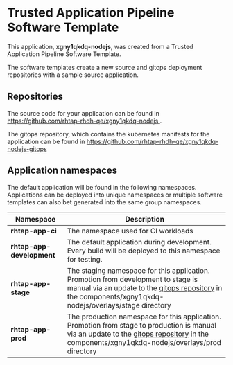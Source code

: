 # Trusted Application Pipeline Software Template

This application, **xgny1qkdq-nodejs**, was created from a Trusted Application Pipeline Software Template.

The software templates create a new source and gitops deployment repositories with a sample source application. 

## Repositories

The source code for your application can be found in [https://github.com/rhtap-rhdh-qe/xgny1qkdq-nodejs ](https://github.com/rhtap-rhdh-qe/xgny1qkdq-nodejs ).
 
The gitops repository, which contains the kubernetes manifests for the application can be found in 
[https://github.com/rhtap-rhdh-qe/xgny1qkdq-nodejs-gitops ](https://github.com/rhtap-rhdh-qe/xgny1qkdq-nodejs-gitops ) 

## Application namespaces 

The default application will be found in the following namespaces. Applications can be deployed into unique namespaces or multiple software templates can also bet generated into the same group namespaces.  

|  Namespace   |  Description   |  
| -------- | -------- |
| **rhtap-app-ci** | The namespace used for CI workloads |
| **rhtap-app-development** | The default application during development. Every build will be deployed to this namespace for testing. |
| **rhtap-app-stage** | The staging namespace for this application. Promotion from development to stage is manual via an update to the [gitops repository](https://github.com/rhtap-rhdh-qe/xgny1qkdq-nodejs-gitops ) in the components/xgny1qkdq-nodejs/overlays/stage directory |
| **rhtap-app-prod** | The production namespace for this application. Promotion from stage to production is manual via an update to the [gitops repository](https://github.com/rhtap-rhdh-qe/xgny1qkdq-nodejs-gitops ) in the components/xgny1qkdq-nodejs/overlays/prod directory |